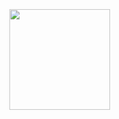 

<div>
<a href="https://github.com/isabelacarone">
<img loading="lazy" height="180em" src="https://github-readme-stats.vercel.app/api/top-langs/?username=isabelacarone&layout=compact&langs_count=7&theme=dracula"/>
</div>
